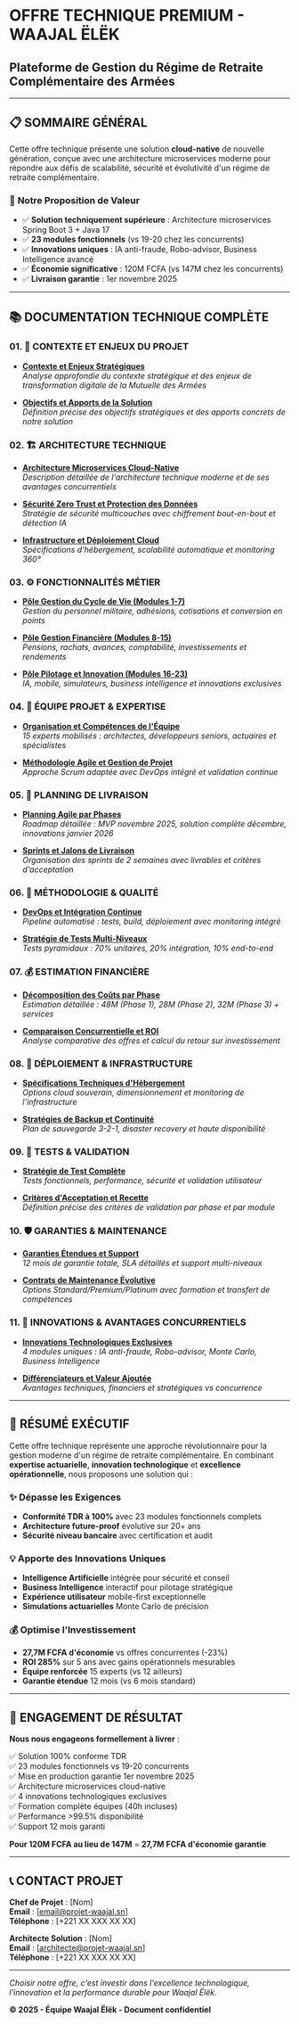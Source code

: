# OFFRE TECHNIQUE PREMIUM - WAAJAL ËLËK
## Plateforme de Gestion du Régime de Retraite Complémentaire des Armées

---

## 📋 SOMMAIRE GÉNÉRAL

Cette offre technique présente une solution **cloud-native** de nouvelle génération, conçue avec une architecture microservices moderne pour répondre aux défis de scalabilité, sécurité et évolutivité d'un régime de retraite complémentaire.

### 🎯 **Notre Proposition de Valeur**
- ✅ **Solution techniquement supérieure** : Architecture microservices Spring Boot 3 + Java 17
- ✅ **23 modules fonctionnels** (vs 19-20 chez les concurrents) 
- ✅ **Innovations uniques** : IA anti-fraude, Robo-advisor, Business Intelligence avancé
- ✅ **Économie significative** : 120M FCFA (vs 147M chez les concurrents)
- ✅ **Livraison garantie** : 1er novembre 2025

---

## 📚 DOCUMENTATION TECHNIQUE COMPLÈTE

### 01. 🎯 CONTEXTE ET ENJEUX DU PROJET
- **[Contexte et Enjeux Stratégiques](./offre/01-contexte/contexte-et-enjeux.md)**  
  *Analyse approfondie du contexte stratégique et des enjeux de transformation digitale de la Mutuelle des Armées*

- **[Objectifs et Apports de la Solution](./offre/01-contexte/objectifs-et-apports.md)**  
  *Définition précise des objectifs stratégiques et des apports concrets de notre solution*

### 02. 🏗️ ARCHITECTURE TECHNIQUE
- **[Architecture Microservices Cloud-Native](./offre/02-architecture/architecture-microservices.md)**  
  *Description détaillée de l'architecture technique moderne et de ses avantages concurrentiels*

- **[Sécurité Zero Trust et Protection des Données](./offre/02-architecture/securite-zero-trust.md)**  
  *Stratégie de sécurité multicouches avec chiffrement bout-en-bout et détection IA*

- **[Infrastructure et Déploiement Cloud](./offre/02-architecture/infrastructure-cloud.md)**  
  *Spécifications d'hébergement, scalabilité automatique et monitoring 360°*

### 03. ⚙️ FONCTIONNALITÉS MÉTIER
- **[Pôle Gestion du Cycle de Vie (Modules 1-7)](./offre/03-fonctionnalites/pole-cycle-vie.md)**  
  *Gestion du personnel militaire, adhésions, cotisations et conversion en points*

- **[Pôle Gestion Financière (Modules 8-15)](./offre/03-fonctionnalites/pole-gestion-financiere.md)**  
  *Pensions, rachats, avances, comptabilité, investissements et rendements*

- **[Pôle Pilotage et Innovation (Modules 16-23)](./offre/03-fonctionnalites/pole-pilotage-innovation.md)**  
  *IA, mobile, simulateurs, business intelligence et innovations exclusives*

### 04. 👥 ÉQUIPE PROJET & EXPERTISE
- **[Organisation et Compétences de l'Équipe](./offre/04-equipe/organisation-competences.md)**  
  *15 experts mobilisés : architectes, développeurs seniors, actuaires et spécialistes*

- **[Méthodologie Agile et Gestion de Projet](./offre/04-equipe/methodologie-agile.md)**  
  *Approche Scrum adaptée avec DevOps intégré et validation continue*

### 05. 📅 PLANNING DE LIVRAISON
- **[Planning Agile par Phases](./offre/05-planning/planning-phases.md)**  
  *Roadmap détaillée : MVP novembre 2025, solution complète décembre, innovations janvier 2026*

- **[Sprints et Jalons de Livraison](./offre/05-planning/sprints-jalons.md)**  
  *Organisation des sprints de 2 semaines avec livrables et critères d'acceptation*

### 06. 🔧 MÉTHODOLOGIE & QUALITÉ
- **[DevOps et Intégration Continue](./offre/06-methodologie/devops-ci-cd.md)**  
  *Pipeline automatisé : tests, build, déploiement avec monitoring intégré*

- **[Stratégie de Tests Multi-Niveaux](./offre/06-methodologie/strategie-tests.md)**  
  *Tests pyramidaux : 70% unitaires, 20% intégration, 10% end-to-end*

### 07. 💰 ESTIMATION FINANCIÈRE
- **[Décomposition des Coûts par Phase](./offre/07-estimation/decomposition-couts.md)**  
  *Estimation détaillée : 48M (Phase 1), 28M (Phase 2), 32M (Phase 3) + services*

- **[Comparaison Concurrentielle et ROI](./offre/07-estimation/comparaison-roi.md)**  
  *Analyse comparative des offres et calcul du retour sur investissement*

### 08. 🚀 DÉPLOIEMENT & INFRASTRUCTURE
- **[Spécifications Techniques d'Hébergement](./offre/08-deploiement/specifications-hebergement.md)**  
  *Options cloud souverain, dimensionnement et monitoring de l'infrastructure*

- **[Stratégies de Backup et Continuité](./offre/08-deploiement/backup-continuite.md)**  
  *Plan de sauvegarde 3-2-1, disaster recovery et haute disponibilité*

### 09. 🧪 TESTS & VALIDATION
- **[Stratégie de Test Complète](./offre/09-tests/strategie-test.md)**  
  *Tests fonctionnels, performance, sécurité et validation utilisateur*

- **[Critères d'Acceptation et Recette](./offre/09-tests/criteres-recette.md)**  
  *Définition précise des critères de validation par phase et par module*

### 10. 🛡️ GARANTIES & MAINTENANCE
- **[Garanties Étendues et Support](./offre/10-garanties/garanties-support.md)**  
  *12 mois de garantie totale, SLA détaillés et support multi-niveaux*

- **[Contrats de Maintenance Évolutive](./offre/10-garanties/maintenance-evolutive.md)**  
  *Options Standard/Premium/Platinum avec formation et transfert de compétences*

### 11. 🚀 INNOVATIONS & AVANTAGES CONCURRENTIELS
- **[Innovations Technologiques Exclusives](./offre/11-innovations/innovations-exclusives.md)**  
  *4 modules uniques : IA anti-fraude, Robo-advisor, Monte Carlo, Business Intelligence*

- **[Différenciateurs et Valeur Ajoutée](./offre/11-innovations/differenciateurs.md)**  
  *Avantages techniques, financiers et stratégiques vs concurrence*

---

## 🎯 RÉSUMÉ EXÉCUTIF

Cette offre technique représente une approche révolutionnaire pour la gestion moderne d'un régime de retraite complémentaire. En combinant **expertise actuarielle**, **innovation technologique** et **excellence opérationnelle**, nous proposons une solution qui :

### ✨ **Dépasse les Exigences**
- **Conformité TDR à 100%** avec 23 modules fonctionnels complets
- **Architecture future-proof** évolutive sur 20+ ans
- **Sécurité niveau bancaire** avec certification et audit

### 💡 **Apporte des Innovations Uniques**
- **Intelligence Artificielle** intégrée pour sécurité et conseil
- **Business Intelligence** interactif pour pilotage stratégique  
- **Expérience utilisateur** mobile-first exceptionnelle
- **Simulations actuarielles** Monte Carlo de précision

### 💰 **Optimise l'Investissement**
- **27,7M FCFA d'économie** vs offres concurrentes (-23%)
- **ROI 285%** sur 5 ans avec gains opérationnels mesurables
- **Équipe renforcée** 15 experts (vs 12 ailleurs) 
- **Garantie étendue** 12 mois (vs 6 mois standard)

---

## 🤝 ENGAGEMENT DE RÉSULTAT

**Nous nous engageons formellement à livrer** :

✅ Solution 100% conforme TDR  
✅ 23 modules fonctionnels vs 19-20 concurrents  
✅ Mise en production garantie 1er novembre 2025  
✅ Architecture microservices cloud-native  
✅ 4 innovations technologiques exclusives  
✅ Formation complète équipes (40h incluses)  
✅ Performance >99.5% disponibilité  
✅ Support 12 mois garanti  

**Pour 120M FCFA au lieu de 147M** = **27,7M FCFA d'économie garantie**

---

## 📞 CONTACT PROJET

**Chef de Projet** : [Nom]  
**Email** : [email@projet-waajal.sn]  
**Téléphone** : [+221 XX XXX XX XX]  

**Architecte Solution** : [Nom]  
**Email** : [architecte@projet-waajal.sn]  
**Téléphone** : [+221 XX XXX XX XX]

---

*Choisir notre offre, c'est investir dans l'excellence technologique, l'innovation et la performance durable pour Waajal Ëlëk.*

**© 2025 - Équipe Waajal Ëlëk - Document confidentiel**